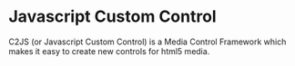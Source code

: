 # Javascript Custom Control
C2JS (or Javascript Custom Control) is a Media Control Framework which makes it easy to create new controls for html5 media.
